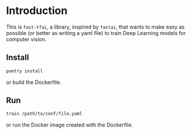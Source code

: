 # Introduction

This is `fast-tfai`, a library, inspired by `fastai`, that wants to make easy as possible (or better as writing a yaml file) to train Deep Learning models for computer vision.

## Install

```bash
poetry install
```

or build the Dockerfile.

## Run

```bash
train /path/to/conf/file.yaml
```

or run the Docker image created with the Dockerfile.
